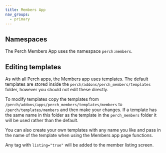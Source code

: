 ```yaml
---
title: Members App
nav_groups:
  - primary
---
```


## Namespaces

The Perch Members App uses the namespace `perch:members`.

## Editing templates

As with all Perch apps, the Members app uses templates. The default templates are stored inside the `perch/addons/perch_members/templates` folder, however you should not edit these directly.

To modify templates copy the templates from `/perch/addons/apps/perch_members/templates/members` to `/perch/templates/members` and then make your changes. If a template has the same name in this folder as the template in the `perch_members` folder it will be used rather than the default.

You can also create your own templates with any name you like and pass in the name of the template when using the Members app page functions.

Any tag with `listing="true"` will be added to the member listing screen.
